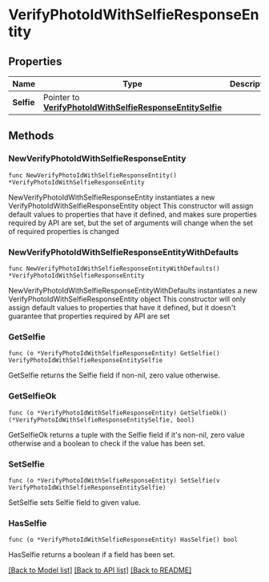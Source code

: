 # VerifyPhotoIdWithSelfieResponseEntity

## Properties

Name | Type | Description | Notes
------------ | ------------- | ------------- | -------------
**Selfie** | Pointer to [**VerifyPhotoIdWithSelfieResponseEntitySelfie**](VerifyPhotoIdWithSelfieResponseEntitySelfie.md) |  | [optional] 

## Methods

### NewVerifyPhotoIdWithSelfieResponseEntity

`func NewVerifyPhotoIdWithSelfieResponseEntity() *VerifyPhotoIdWithSelfieResponseEntity`

NewVerifyPhotoIdWithSelfieResponseEntity instantiates a new VerifyPhotoIdWithSelfieResponseEntity object
This constructor will assign default values to properties that have it defined,
and makes sure properties required by API are set, but the set of arguments
will change when the set of required properties is changed

### NewVerifyPhotoIdWithSelfieResponseEntityWithDefaults

`func NewVerifyPhotoIdWithSelfieResponseEntityWithDefaults() *VerifyPhotoIdWithSelfieResponseEntity`

NewVerifyPhotoIdWithSelfieResponseEntityWithDefaults instantiates a new VerifyPhotoIdWithSelfieResponseEntity object
This constructor will only assign default values to properties that have it defined,
but it doesn't guarantee that properties required by API are set

### GetSelfie

`func (o *VerifyPhotoIdWithSelfieResponseEntity) GetSelfie() VerifyPhotoIdWithSelfieResponseEntitySelfie`

GetSelfie returns the Selfie field if non-nil, zero value otherwise.

### GetSelfieOk

`func (o *VerifyPhotoIdWithSelfieResponseEntity) GetSelfieOk() (*VerifyPhotoIdWithSelfieResponseEntitySelfie, bool)`

GetSelfieOk returns a tuple with the Selfie field if it's non-nil, zero value otherwise
and a boolean to check if the value has been set.

### SetSelfie

`func (o *VerifyPhotoIdWithSelfieResponseEntity) SetSelfie(v VerifyPhotoIdWithSelfieResponseEntitySelfie)`

SetSelfie sets Selfie field to given value.

### HasSelfie

`func (o *VerifyPhotoIdWithSelfieResponseEntity) HasSelfie() bool`

HasSelfie returns a boolean if a field has been set.


[[Back to Model list]](../README.md#documentation-for-models) [[Back to API list]](../README.md#documentation-for-api-endpoints) [[Back to README]](../README.md)


